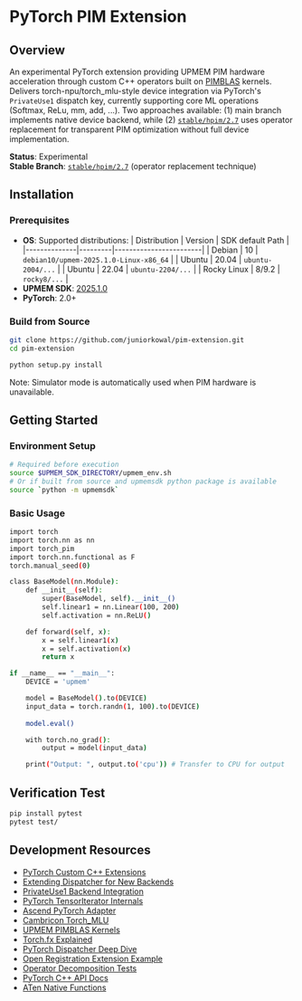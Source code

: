 # PyTorch PIM Extension

## Overview
An experimental PyTorch extension providing UPMEM PIM hardware acceleration through custom C++ operators built on [PIMBLAS](https://github.com/3cityrnd/libpimblas/tree/main) kernels. Delivers torch-npu/torch_mlu-style device integration via PyTorch's `PrivateUse1` dispatch key, currently supporting core ML operations (Softmax, ReLu, mm, add, ...). Two approaches available: (1) main branch implements native device backend, while (2) [`stable/hpim/2.7`](https://github.com/your-repo/tree/stable/hpim/2.7) uses operator replacement for transparent PIM optimization without full device implementation.

**Status**: Experimental  
**Stable Branch**: [`stable/hpim/2.7`](https://github.com/your-repo/tree/stable/hpim/2.7) (operator replacement technique)

## Installation

### Prerequisites
- **OS**: Supported distributions:
  | Distribution | Version | SDK default Path               |
  |--------------|---------|------------------------|
  | Debian       | 10      | `debian10/upmem-2025.1.0-Linux-x86_64` |
  | Ubuntu       | 20.04   | `ubuntu-2004/...`     |
  | Ubuntu       | 22.04   | `ubuntu-2204/...`     |
  | Rocky Linux  | 8/9.2   | `rocky8/...`          |
- **UPMEM SDK**: [2025.1.0](https://sdk.upmem.com/2025.1.0/)
- **PyTorch**: 2.0+

### Build from Source
```bash
git clone https://github.com/juniorkowal/pim-extension.git
cd pim-extension

python setup.py install
```
Note: Simulator mode is automatically used when PIM hardware is unavailable.

## Getting Started
### Environment Setup
```bash
# Required before execution
source $UPMEM_SDK_DIRECTORY/upmem_env.sh
# Or if built from source and upmemsdk python package is available
source `python -m upmemsdk`
```
### Basic Usage
```bash
import torch
import torch.nn as nn
import torch_pim
import torch.nn.functional as F
torch.manual_seed(0)

class BaseModel(nn.Module):
    def __init__(self):
        super(BaseModel, self).__init__()
        self.linear1 = nn.Linear(100, 200)
        self.activation = nn.ReLU()

    def forward(self, x):
        x = self.linear1(x)
        x = self.activation(x)
        return x

if __name__ == "__main__":
    DEVICE = 'upmem'

    model = BaseModel().to(DEVICE)
    input_data = torch.randn(1, 100).to(DEVICE)
    
    model.eval()

    with torch.no_grad():
        output = model(input_data)

    print("Output: ", output.to('cpu')) # Transfer to CPU for output
```

## Verification Test
```bash
pip install pytest
pytest test/
```

## Development Resources
- [PyTorch Custom C++ Extensions](https://pytorch.org/tutorials/advanced/cpp_extension.html)  
- [Extending Dispatcher for New Backends](https://pytorch.org/tutorials/advanced/extend_dispatcher.html)  
- [PrivateUse1 Backend Integration](https://pytorch.org/tutorials/advanced/privateuseone.html)  
- [PyTorch TensorIterator Internals](https://labs.quansight.org/blog/2021/04/pytorch-tensoriterator-internals-update)  
- [Ascend PyTorch Adapter](https://github.com/Ascend/pytorch)  
- [Cambricon Torch_MLU](https://github.com/Cambricon/torch_mlu/tree/r2.4_develop)  
- [UPMEM PIMBLAS Kernels](https://github.com/3cityrnd/libpimblas/tree/main)  
- [Torch.fx Explained](https://www.youtube.com/watch?v=5FNHwPIyHr8)  
- [PyTorch Dispatcher Deep Dive](https://blog.ezyang.com/2020/09/lets-talk-about-the-pytorch-dispatcher/)  
- [Open Registration Extension Example](https://github.com/pytorch/pytorch/blob/main/test/cpp_extensions/open_registration_extension.cpp)  
- [Operator Decomposition Tests](https://github.com/pytorch/pytorch/blob/main/test/jit/test_op_decompositions.py)  
- [PyTorch C++ API Docs](https://pytorch.org/cppdocs/)  
- [ATen Native Functions](https://github.com/pytorch/pytorch/blob/main/aten/src/ATen/native/README.md)  
